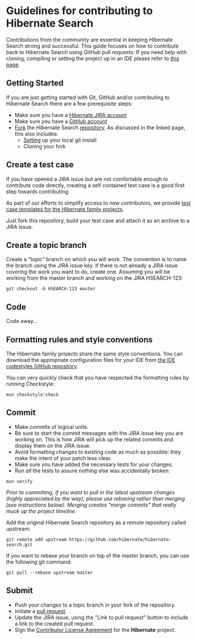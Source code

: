 Guidelines for contributing to Hibernate Search
====
Contributions from the community are essential in keeping Hibernate Search strong and successful.
This guide focuses on how to contribute back to Hibernate Search using GitHub pull requests.
If you need help with cloning, compiling or setting the project up in an IDE please refer to
[this page](http://hibernate.org/search/contribute/).

## Getting Started
If you are just getting started with Git, GitHub and/or contributing to Hibernate Search there are a
few prerequisite steps:

* Make sure you have a [Hibernate JIRA account](https://hibernate.atlassian.net)
* Make sure you have a [GitHub account](https://github.com/signup/free)
* [Fork](http://help.github.com/fork-a-repo) the Hibernate Search [repository](https://github.com/hibernate/hibernate-search).
As discussed in the linked page, this also includes:
    * [Setting](https://help.github.com/articles/set-up-git) up your local git install
    * Cloning your fork

## Create a test case

If you have opened a JIRA issue but are not comfortable enough to contribute code directly, creating a self
contained test case is a good first step towards contributing.

As part of our efforts to simplify access to new contributors, we provide [test case templates for the Hibernate family
projects](https://github.com/hibernate/hibernate-test-case-templates).

Just fork this repository, build your test case and attach it as an archive to a JIRA issue.

## Create a topic branch

Create a "topic" branch on which you will work.  The convention is to name the branch
using the JIRA issue key.  If there is not already a JIRA issue covering the work you
want to do, create one.  Assuming you will be working from the master branch and working
on the JIRA HSEARCH-123:
```shell
git checkout -b HSEARCH-123 master
```

## Code

Code away...

## Formatting rules and style conventions

The Hibernate family projects share the same style conventions. You can download the appropriate configuration
files for your IDE from [the IDE codestyles GitHub repository](https://github.com/hibernate/hibernate-ide-codestyles).

You can very quickly check that you have respected the formatting rules by running Checkstyle:
```shell
mvn checkstyle:check
```

## Commit

* Make commits of logical units.
* Be sure to start the commit messages with the JIRA issue key you are working on. This is how JIRA will pick
up the related commits and display them on the JIRA issue.
* Avoid formatting changes to existing code as much as possible: they make the intent of your patch less clear.
* Make sure you have added the necessary tests for your changes.
* Run _all_ the tests to assure nothing else was accidentally broken:

```shell
mvn verify
```

_Prior to committing, if you want to pull in the latest upstream changes (highly
appreciated by the way), please use rebasing rather than merging (see instructions below).  Merging creates
"merge commits" that really muck up the project timeline._

Add the original Hibernate Search repository as a remote repository called upstream:
```shell
git remote add upstream https://github.com/hibernate/hibernate-search.git
```

If you want to rebase your branch on top of the master branch, you can use the following git command:
```shell
git pull --rebase upstream master
```

## Submit
* Push your changes to a topic branch in your fork of the repository.
* Initiate a [pull request](http://help.github.com/send-pull-requests/).
* Update the JIRA issue, using the "Link to pull request" button to include a link to the created pull request.
* Sign the [Contributor License Agreement](https://cla.jboss.org/) for the **Hibernate** project.

